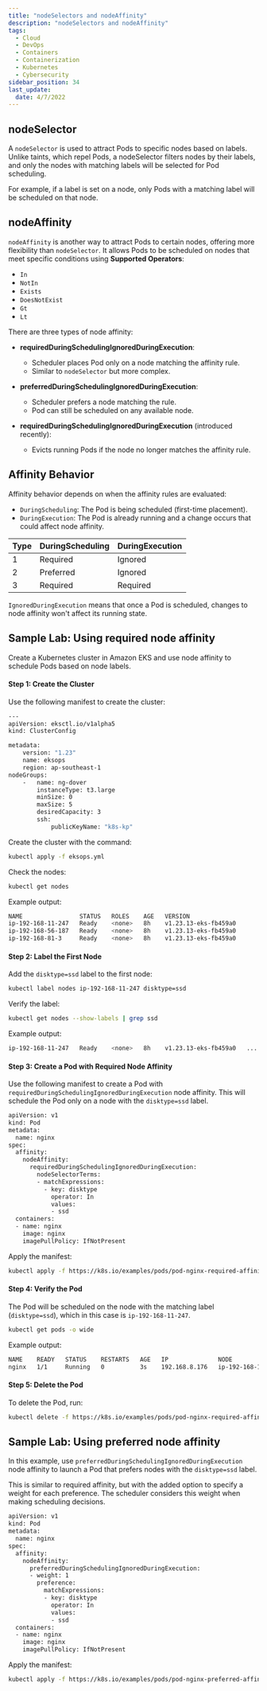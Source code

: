 ```yaml
---
title: "nodeSelectors and nodeAffinity"
description: "nodeSelectors and nodeAffinity"
tags:
  - Cloud
  - DevOps
  - Containers
  - Containerization
  - Kubernetes
  - Cybersecurity
sidebar_position: 34
last_update:
  date: 4/7/2022
---
```



## nodeSelector 

A `nodeSelector` is used to attract Pods to specific nodes based on labels. Unlike taints, which repel Pods, a nodeSelector filters nodes by their labels, and only the nodes with matching labels will be selected for Pod scheduling.

For example, if a label is set on a node, only Pods with a matching label will be scheduled on that node.

## nodeAffinity 

`nodeAffinity` is another way to attract Pods to certain nodes, offering more flexibility than `nodeSelector`. It allows Pods to be scheduled on nodes that meet specific conditions using **Supported Operators**:

- `In`
- `NotIn`
- `Exists`
- `DoesNotExist`
- `Gt`
- `Lt`

There are three types of node affinity:

- **requiredDuringSchedulingIgnoredDuringExecution**: 
  - Scheduler places Pod only on a node matching the affinity rule.  
  - Similar to `nodeSelector` but more complex.

- **preferredDuringSchedulingIgnoredDuringExecution**: 
  - Scheduler prefers a node matching the rule.  
  - Pod can still be scheduled on any available node.

- **requiredDuringSchedulingIgnoredDuringExecution** (introduced recently): 
  - Evicts running Pods if the node no longer matches the affinity rule.

## Affinity Behavior

Affinity behavior depends on when the affinity rules are evaluated:

- `DuringScheduling`: The Pod is being scheduled (first-time placement).
- `DuringExecution`: The Pod is already running and a change occurs that could affect node affinity.

| Type | DuringScheduling | DuringExecution |
|------|------------------|-----------------|
| 1    | Required         | Ignored         |
| 2    | Preferred        | Ignored         |
| 3    | Required         | Required        |

`IgnoredDuringExecution` means that once a Pod is scheduled, changes to node affinity won't affect its running state.
 

## Sample Lab: Using required node affinity

Create a Kubernetes cluster in Amazon EKS and use node affinity to schedule Pods based on node labels.

#### Step 1: Create the Cluster

Use the following manifest to create the cluster:

```bash title="eksops.yml"
---
apiVersion: eksctl.io/v1alpha5
kind: ClusterConfig

metadata:
    version: "1.23"
    name: eksops
    region: ap-southeast-1
nodeGroups:
    -   name: ng-dover
        instanceType: t3.large
        minSize: 0
        maxSize: 5
        desiredCapacity: 3
        ssh:
            publicKeyName: "k8s-kp"
```

Create the cluster with the command:

```bash
kubectl apply -f eksops.yml
```

Check the nodes:

```bash
kubectl get nodes
```     

Example output: 

```bash             
NAME                STATUS   ROLES    AGE   VERSION
ip-192-168-11-247   Ready    <none>   8h    v1.23.13-eks-fb459a0
ip-192-168-56-187   Ready    <none>   8h    v1.23.13-eks-fb459a0
ip-192-168-81-3     Ready    <none>   8h    v1.23.13-eks-fb459a0
```

#### Step 2: Label the First Node

Add the `disktype=ssd` label to the first node:

```bash
kubectl label nodes ip-192-168-11-247 disktype=ssd
```

Verify the label:

```bash
kubectl get nodes --show-labels | grep ssd
```

Example output:

```bash     
ip-192-168-11-247   Ready    <none>   8h    v1.23.13-eks-fb459a0   ....disktype=ssd...
```

#### Step 3: Create a Pod with Required Node Affinity

Use the following manifest to create a Pod with `requiredDuringSchedulingIgnoredDuringExecution` node affinity. This will schedule the Pod only on a node with the `disktype=ssd` label.

```bash
apiVersion: v1
kind: Pod
metadata:
  name: nginx
spec:
  affinity:
    nodeAffinity:
      requiredDuringSchedulingIgnoredDuringExecution:
        nodeSelectorTerms:
        - matchExpressions:
          - key: disktype
            operator: In
            values:
            - ssd            
  containers:
  - name: nginx
    image: nginx
    imagePullPolicy: IfNotPresent
```

Apply the manifest:

```bash
kubectl apply -f https://k8s.io/examples/pods/pod-nginx-required-affinity.yaml
```

#### Step 4: Verify the Pod

The Pod will be scheduled on the node with the matching label (`disktype=ssd`), which in this case is `ip-192-168-11-247`.

```bash
kubectl get pods -o wide
```

Example output: 
    
```bash 
NAME    READY   STATUS    RESTARTS   AGE   IP              NODE                                                NOMINATED NODE   READINESS GATES
nginx   1/1     Running   0          3s    192.168.8.176   ip-192-168-11-247   <none>           <none>
```

#### Step 5: Delete the Pod

To delete the Pod, run:

```bash
kubectl delete -f https://k8s.io/examples/pods/pod-nginx-required-affinity.yaml
```

## Sample Lab: Using preferred node affinity

In this example, use `preferredDuringSchedulingIgnoredDuringExecution` node affinity to launch a Pod that prefers nodes with the `disktype=ssd` label.

This is similar to required affinity, but with the added option to specify a weight for each preference. The scheduler considers this weight when making scheduling decisions.


```bash
apiVersion: v1
kind: Pod
metadata:
  name: nginx
spec:
  affinity:
    nodeAffinity:
      preferredDuringSchedulingIgnoredDuringExecution:
      - weight: 1
        preference:
          matchExpressions:
          - key: disktype
            operator: In
            values:
            - ssd          
  containers:
  - name: nginx
    image: nginx
    imagePullPolicy: IfNotPresent 
```

Apply the manifest:

```bash
kubectl apply -f https://k8s.io/examples/pods/pod-nginx-preferred-affinity.yaml
```


 

 
